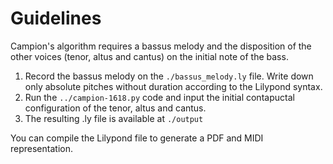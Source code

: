 # Guidelines

Campion's algorithm requires a bassus melody and the disposition of the other voices (tenor, altus and cantus) on the initial note of the bass.

1. Record the bassus melody on the ``./bassus_melody.ly`` file. Write down only absolute pitches without duration according to the Lilypond syntax.
2. Run the ``../campion-1618.py`` code and input the initial contapuctal configuration of the tenor, altus and cantus.
3. The resulting .ly file is available at ``./output``

You can compile the Lilypond file to generate a PDF and MIDI representation.



